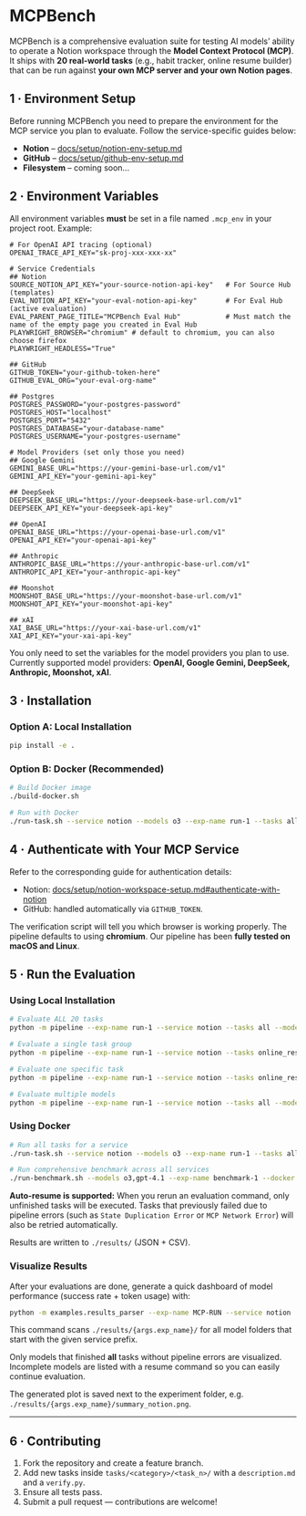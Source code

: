 # MCPBench

MCPBench is a comprehensive evaluation suite for testing AI models’ ability to operate a Notion workspace through the **Model Context Protocol (MCP)**.
It ships with **20 real-world tasks** (e.g., habit tracker, online resume builder) that can be run against **your own MCP server and your own Notion pages**.


## 1 · Environment Setup

Before running MCPBench you need to prepare the environment for the MCP service you plan to evaluate. Follow the service-specific guides below:

- **Notion** – [docs/setup/notion-env-setup.md](docs/setup/notion-env-setup.md)
- **GitHub** – [docs/setup/github-env-setup.md](docs/setup/github-env-setup.md)
- **Filesystem** – coming soon...

## 2 · Environment Variables

All environment variables **must** be set in a file named `.mcp_env` in your project root. Example:

```env
# For OpenAI API tracing (optional)
OPENAI_TRACE_API_KEY="sk-proj-xxx-xxx-xx"

# Service Credentials
## Notion
SOURCE_NOTION_API_KEY="your-source-notion-api-key"   # For Source Hub (templates)
EVAL_NOTION_API_KEY="your-eval-notion-api-key"       # For Eval Hub (active evaluation)
EVAL_PARENT_PAGE_TITLE="MCPBench Eval Hub"           # Must match the name of the empty page you created in Eval Hub
PLAYWRIGHT_BROWSER="chromium" # default to chromium, you can also choose firefox
PLAYWRIGHT_HEADLESS="True"

## GitHub
GITHUB_TOKEN="your-github-token-here"
GITHUB_EVAL_ORG="your-eval-org-name"

## Postgres
POSTGRES_PASSWORD="your-postgres-password"
POSTGRES_HOST="localhost"
POSTGRES_PORT="5432"
POSTGRES_DATABASE="your-database-name"
POSTGRES_USERNAME="your-postgres-username"

# Model Providers (set only those you need)
## Google Gemini
GEMINI_BASE_URL="https://your-gemini-base-url.com/v1"
GEMINI_API_KEY="your-gemini-api-key"

## DeepSeek
DEEPSEEK_BASE_URL="https://your-deepseek-base-url.com/v1"
DEEPSEEK_API_KEY="your-deepseek-api-key"

## OpenAI
OPENAI_BASE_URL="https://your-openai-base-url.com/v1"
OPENAI_API_KEY="your-openai-api-key"

## Anthropic
ANTHROPIC_BASE_URL="https://your-anthropic-base-url.com/v1"
ANTHROPIC_API_KEY="your-anthropic-api-key"

## Moonshot
MOONSHOT_BASE_URL="https://your-moonshot-base-url.com/v1"
MOONSHOT_API_KEY="your-moonshot-api-key"

## xAI
XAI_BASE_URL="https://your-xai-base-url.com/v1"
XAI_API_KEY="your-xai-api-key"
```

You only need to set the variables for the model providers you plan to use. Currently supported model providers: **OpenAI, Google Gemini, DeepSeek, Anthropic, Moonshot, xAI**.

## 3 · Installation

### Option A: Local Installation
```bash
pip install -e .
```

### Option B: Docker (Recommended)
```bash
# Build Docker image
./build-docker.sh

# Run with Docker
./run-task.sh --service notion --models o3 --exp-name run-1 --tasks all
```

## 4 · Authenticate with Your MCP Service

Refer to the corresponding guide for authentication details:

- Notion: [docs/setup/notion-workspace-setup.md#authenticate-with-notion](docs/setup/notion-workspace-setup.md#authenticate-with-notion)
- GitHub: handled automatically via `GITHUB_TOKEN`.

The verification script will tell you which browser is working properly. The pipeline defaults to using **chromium**. Our pipeline has been **fully tested on macOS and Linux**.

## 5 · Run the Evaluation

### Using Local Installation
```bash
# Evaluate ALL 20 tasks
python -m pipeline --exp-name run-1 --service notion --tasks all --models o3

# Evaluate a single task group
python -m pipeline --exp-name run-1 --service notion --tasks online_resume --models o3

# Evaluate one specific task
python -m pipeline --exp-name run-1 --service notion --tasks online_resume/task_1 --models o3

# Evaluate multiple models
python -m pipeline --exp-name run-1 --service notion --tasks all --models o3,gpt-4.1,claude-4-sonnet
```

### Using Docker
```bash
# Run all tasks for a service
./run-task.sh --service notion --models o3 --exp-name run-1 --tasks all

# Run comprehensive benchmark across all services
./run-benchmark.sh --models o3,gpt-4.1 --exp-name benchmark-1 --docker
```

**Auto-resume is supported:** When you rerun an evaluation command, only unfinished tasks will be executed. Tasks that previously failed due to pipeline errors (such as `State Duplication Error` or `MCP Network Error`) will also be retried automatically.

Results are written to `./results/` (JSON + CSV).

### Visualize Results

After your evaluations are done, generate a quick dashboard of model performance (success rate + token usage) with:

```bash
python -m examples.results_parser --exp-name MCP-RUN --service notion
```

This command scans `./results/{args.exp_name}/` for all model folders that start with the given service prefix.

Only models that finished **all** tasks without pipeline errors are visualized. Incomplete models are listed with a resume command so you can easily continue evaluation.

The generated plot is saved next to the experiment folder, e.g. `./results/{args.exp_name}/summary_notion.png`.

---

## 6 · Contributing

1. Fork the repository and create a feature branch.
2. Add new tasks inside `tasks/<category>/<task_n>/` with a `description.md` and a `verify.py`.
3. Ensure all tests pass.
4. Submit a pull request — contributions are welcome!
